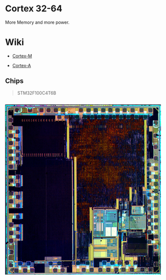 # Cortex 32-64
More Memory and more power.
# Wiki #
- [ Cortex-M ](https://en.wikipedia.org/wiki/ARM_Cortex-M) 

- [Cortex-A](https://en.wikipedia.org/wiki/ARM_Cortex-A)
## Chips ##
 > STM32F100C4T6B
 ## ##
![ARM](https://github.com/Code-Forge-Lab/Cortex-32/blob/master/images/800px-STM32F100C4T6B-HD.jpg)




